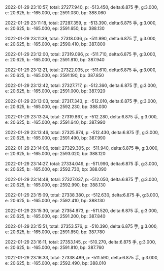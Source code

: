 2022-01-29 23:10:57, total: 27277.940, p: -513.450, delta:6.875 手, g:3.000, e: 20.625, b: -165.000, ep: 2591.030, bp: 388.060

2022-01-29 23:11:18, total: 27287.359, p: -513.390, delta:6.875 手, g:3.000, e: 20.625, b: -165.000, ep: 2591.650, bp: 388.130

2022-01-29 23:11:39, total: 27318.036, p: -511.990, delta:6.875 手, g:3.000, e: 20.625, b: -165.000, ep: 2590.410, bp: 387.800

2022-01-29 23:12:00, total: 27319.096, p: -511.710, delta:6.875 手, g:3.000, e: 20.625, b: -165.000, ep: 2591.810, bp: 387.940

2022-01-29 23:12:21, total: 27322.035, p: -511.610, delta:6.875 手, g:3.000, e: 20.625, b: -165.000, ep: 2591.190, bp: 387.850

2022-01-29 23:12:42, total: 27327.717, p: -512.360, delta:6.875 手, g:3.000, e: 20.625, b: -165.000, ep: 2591.000, bp: 387.920

2022-01-29 23:13:03, total: 27317.343, p: -512.010, delta:6.875 手, g:3.000, e: 20.625, b: -165.000, ep: 2592.230, bp: 388.030

2022-01-29 23:13:24, total: 27319.867, p: -512.280, delta:6.875 手, g:3.000, e: 20.625, b: -165.000, ep: 2591.640, bp: 387.990

2022-01-29 23:13:46, total: 27325.974, p: -512.430, delta:6.875 手, g:3.000, e: 20.625, b: -165.000, ep: 2591.490, bp: 387.990

2022-01-29 23:14:06, total: 27329.305, p: -511.940, delta:6.875 手, g:3.000, e: 20.625, b: -165.000, ep: 2593.020, bp: 388.120

2022-01-29 23:14:27, total: 27334.049, p: -511.990, delta:6.875 手, g:3.000, e: 20.625, b: -165.000, ep: 2592.730, bp: 388.090

2022-01-29 23:14:48, total: 27327.037, p: -512.050, delta:6.875 手, g:3.000, e: 20.625, b: -165.000, ep: 2592.990, bp: 388.130

2022-01-29 23:15:09, total: 27338.380, p: -512.630, delta:6.875 手, g:3.000, e: 20.625, b: -165.000, ep: 2592.410, bp: 388.130

2022-01-29 23:15:30, total: 27354.873, p: -511.520, delta:6.875 手, g:3.000, e: 20.625, b: -165.000, ep: 2591.200, bp: 387.840

2022-01-29 23:15:51, total: 27353.576, p: -510.390, delta:6.875 手, g:3.000, e: 20.625, b: -165.000, ep: 2591.850, bp: 387.780

2022-01-29 23:16:11, total: 27353.145, p: -510.270, delta:6.875 手, g:3.000, e: 20.625, b: -165.000, ep: 2591.810, bp: 387.760

2022-01-29 23:16:33, total: 27338.489, p: -511.590, delta:6.875 手, g:3.000, e: 20.625, b: -165.000, ep: 2592.490, bp: 388.010